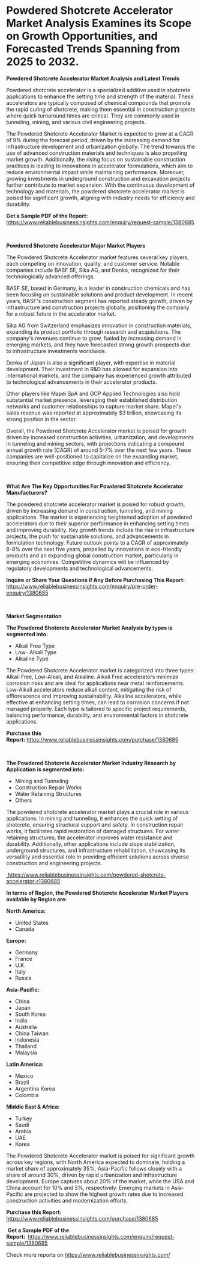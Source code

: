 <p><h1>Powdered Shotcrete Accelerator Market Analysis Examines its Scope on Growth Opportunities, and Forecasted Trends Spanning from 2025 to 2032.</h1></p><p><strong>Powdered Shotcrete Accelerator Market Analysis and Latest Trends</strong></p>
<p><p>Powdered shotcrete accelerator is a specialized additive used in shotcrete applications to enhance the setting time and strength of the material. These accelerators are typically composed of chemical compounds that promote the rapid curing of shotcrete, making them essential in construction projects where quick turnaround times are critical. They are commonly used in tunneling, mining, and various civil engineering projects.</p><p>The Powdered Shotcrete Accelerator Market is expected to grow at a CAGR of 9% during the forecast period, driven by the increasing demand for infrastructure development and urbanization globally. The trend towards the use of advanced construction materials and techniques is also propelling market growth. Additionally, the rising focus on sustainable construction practices is leading to innovations in accelerator formulations, which aim to reduce environmental impact while maintaining performance. Moreover, growing investments in underground construction and excavation projects further contribute to market expansion. With the continuous development of technology and materials, the powdered shotcrete accelerator market is poised for significant growth, aligning with industry needs for efficiency and durability.</p></p>
<p><strong>Get a Sample PDF of the Report:&nbsp;</strong> <a href="https://www.reliablebusinessinsights.com/enquiry/request-sample/1380685?utm_campaign=2720&utm_medium=2&utm_source=Github&utm_content=ia&utm_term=24022025&utm_id=powdered-shotcrete-accelerator">https://www.reliablebusinessinsights.com/enquiry/request-sample/1380685</a></p>
<p>&nbsp;</p>
<p><strong>Powdered Shotcrete Accelerator Major Market Players</strong></p>
<p><p>The Powdered Shotcrete Accelerator market features several key players, each competing on innovation, quality, and customer service. Notable companies include BASF SE, Sika AG, and Denka, recognized for their technologically advanced offerings. </p><p>BASF SE, based in Germany, is a leader in construction chemicals and has been focusing on sustainable solutions and product development. In recent years, BASF's construction segment has reported steady growth, driven by infrastructure and construction projects globally, positioning the company for a robust future in the accelerator market.</p><p>Sika AG from Switzerland emphasizes innovation in construction materials, expanding its product portfolio through research and acquisitions. The company's revenues continue to grow, fueled by increasing demand in emerging markets, and they have forecasted strong growth prospects due to infrastructure investments worldwide.</p><p>Denka of Japan is also a significant player, with expertise in material development. Their investment in R&D has allowed for expansion into international markets, and the company has experienced growth attributed to technological advancements in their accelerator products.</p><p>Other players like Mapei SpA and GCP Applied Technologies also hold substantial market presence, leveraging their established distribution networks and customer relationships to capture market share. Mapei's sales revenue was reported at approximately $3 billion, showcasing its strong position in the sector.</p><p>Overall, the Powdered Shotcrete Accelerator market is poised for growth driven by increased construction activities, urbanization, and developments in tunneling and mining sectors, with projections indicating a compound annual growth rate (CAGR) of around 5-7% over the next few years. These companies are well-positioned to capitalize on the expanding market, ensuring their competitive edge through innovation and efficiency.</p></p>
<p>&nbsp;</p>
<p><strong>What Are The Key Opportunities For Powdered Shotcrete Accelerator Manufacturers?</strong></p>
<p><p>The powdered shotcrete accelerator market is poised for robust growth, driven by increasing demand in construction, tunneling, and mining applications. The market is experiencing heightened adoption of powdered accelerators due to their superior performance in enhancing setting times and improving durability. Key growth trends include the rise in infrastructure projects, the push for sustainable solutions, and advancements in formulation technology. Future outlook points to a CAGR of approximately 6-8% over the next five years, propelled by innovations in eco-friendly products and an expanding global construction market, particularly in emerging economies. Competitive dynamics will be influenced by regulatory developments and technological advancements.</p></p>
<p><strong>Inquire or Share Your Questions If Any Before Purchasing This Report:</strong> <a href="https://www.reliablebusinessinsights.com/enquiry/pre-order-enquiry/1380685?utm_campaign=2720&utm_medium=2&utm_source=Github&utm_content=ia&utm_term=24022025&utm_id=powdered-shotcrete-accelerator">https://www.reliablebusinessinsights.com/enquiry/pre-order-enquiry/1380685</a></p>
<p>&nbsp;</p>
<p><strong>Market Segmentation</strong></p>
<p><strong>The Powdered Shotcrete Accelerator Market Analysis by types is segmented into:</strong></p>
<p><ul><li>Alkali Free Type</li><li>Low- Alkali Type</li><li>Alkaline Type</li></ul></p>
<p><p>The Powdered Shotcrete Accelerator market is categorized into three types: Alkali Free, Low-Alkali, and Alkaline. Alkali Free accelerators minimize corrosion risks and are ideal for applications near metal reinforcements. Low-Alkali accelerators reduce alkali content, mitigating the risk of efflorescence and improving sustainability. Alkaline accelerators, while effective at enhancing setting times, can lead to corrosion concerns if not managed properly. Each type is tailored to specific project requirements, balancing performance, durability, and environmental factors in shotcrete applications.</p></p>
<p><strong>Purchase this Report:&nbsp;</strong><a href="https://www.reliablebusinessinsights.com/purchase/1380685?utm_campaign=2720&utm_medium=2&utm_source=Github&utm_content=ia&utm_term=24022025&utm_id=powdered-shotcrete-accelerator">https://www.reliablebusinessinsights.com/purchase/1380685</a></p>
<p>&nbsp;</p>
<p><strong>The Powdered Shotcrete Accelerator Market Industry Research by Application is segmented into:</strong></p>
<p><ul><li>Mining and Tunneling</li><li>Construction Repair Works</li><li>Water Retaining Structures</li><li>Others</li></ul></p>
<p><p>The powdered shotcrete accelerator market plays a crucial role in various applications. In mining and tunneling, it enhances the quick setting of shotcrete, ensuring structural support and safety. In construction repair works, it facilitates rapid restoration of damaged structures. For water retaining structures, the accelerator improves water resistance and durability. Additionally, other applications include slope stabilization, underground structures, and infrastructure rehabilitation, showcasing its versatility and essential role in providing efficient solutions across diverse construction and engineering projects.</p></p>
<p><a href="https://www.reliablebusinessinsights.com/powdered-shotcrete-accelerator-r1380685?utm_campaign=2720&utm_medium=2&utm_source=Github&utm_content=ia&utm_term=24022025&utm_id=powdered-shotcrete-accelerator">&nbsp;https://www.reliablebusinessinsights.com/powdered-shotcrete-accelerator-r1380685</a></p>
<p><strong>In terms of Region, the Powdered Shotcrete Accelerator Market Players available by Region are:</strong></p>
<p>
    <p> <strong> North America: </strong>
        <ul>
            <li>United States</li>
            <li>Canada</li>
        </ul>
        </p> 
    <p> <strong> Europe: </strong>
        <ul>
            <li>Germany</li>
            <li>France</li>
            <li>U.K.</li>
            <li>Italy</li>
            <li>Russia</li>
        </ul>
        </p> 
    <p> <strong> Asia-Pacific: </strong>
        <ul>
            <li>China</li>
            <li>Japan</li>
            <li>South Korea</li>
            <li>India</li>
            <li>Australia</li>
            <li>China Taiwan</li>
            <li>Indonesia</li>
            <li>Thailand</li>
            <li>Malaysia</li>
        </ul>
        </p> 
    <p> <strong> Latin America: </strong>
        <ul>
            <li>Mexico</li>
            <li>Brazil</li>
            <li>Argentina Korea</li>
            <li>Colombia</li>
        </ul>
        </p> 
    <p> <strong> Middle East & Africa: </strong>
        <ul>
            <li>Turkey</li>
            <li>Saudi</li>
            <li>Arabia</li>
            <li>UAE</li>
            <li>Korea</li>
        </ul>
    </p>
    </p>
<p><p>The Powdered Shotcrete Accelerator market is poised for significant growth across key regions, with North America expected to dominate, holding a market share of approximately 35%. Asia-Pacific follows closely with a share of around 30%, driven by rapid urbanization and infrastructure development. Europe captures about 20% of the market, while the USA and China account for 10% and 5%, respectively. Emerging markets in Asia-Pacific are projected to show the highest growth rates due to increased construction activities and modernization efforts.</p></p>
<p><strong>Purchase this Report: </strong><a href="https://www.reliablebusinessinsights.com/purchase/1380685?utm_campaign=2720&utm_medium=2&utm_source=Github&utm_content=ia&utm_term=24022025&utm_id=powdered-shotcrete-accelerator">https://www.reliablebusinessinsights.com/purchase/1380685</a></p>
<p>&nbsp;<strong>Get a Sample PDF of the Report:&nbsp;&nbsp;</strong><a href="https://www.reliablebusinessinsights.com/enquiry/request-sample/1380685?utm_campaign=2720&utm_medium=2&utm_source=Github&utm_content=ia&utm_term=24022025&utm_id=powdered-shotcrete-accelerator">https://www.reliablebusinessinsights.com/enquiry/request-sample/1380685</a></p>
<p><strong></strong></p>
<p>Check more reports on <a href="https://www.reliablebusinessinsights.com/?utm_campaign=2720&utm_medium=2&utm_source=Github&utm_content=ia&utm_term=24022025&utm_id=powdered-shotcrete-accelerator">https://www.reliablebusinessinsights.com/</a></p>